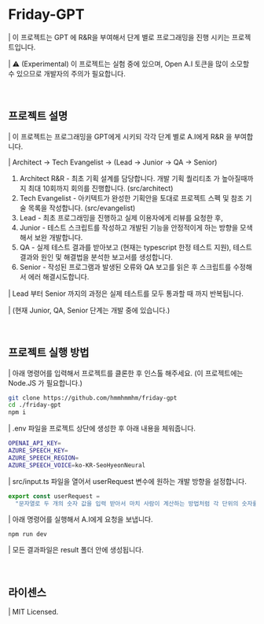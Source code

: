 # Friday-GPT

| 이 프로젝트는 GPT 에 R&R을 부여해서 단계 별로 프로그래밍을 진행 시키는 프로젝트입니다.

| ⚠️ (Experimental) 이 프로젝트는 실험 중에 있으며, Open A.I 토큰을 많이 소모할 수 있으므로 개발자의 주의가 필요합니다.

<br/>

## 프로젝트 설명

| 이 프로젝트는 프로그래밍을 GPT에게 시키되 각각 단계 별로 A.I에게 R&R 을 부여합니다.

| Architect -> Tech Evangelist -> (Lead -> Junior -> QA -> Senior)

1. Architect R&R - 최초 기획 설계를 담당합니다. 개발 기획 퀄리티초 가 높아질때까지 최대 10회까지 회의를 진행합니다. (src/architect)
2. Tech Evangelist - 아키텍트가 완성한 기획안을 토대로 프로젝트 스펙 및 참조 기술 목록을 작성합니다. (src/evangelist)
3. Lead - 최초 프로그래밍을 진행하고 실제 이용자에게 리뷰를 요청한 후,
4. Junior - 테스트 스크립트를 작성하고 개발된 기능을 안정적이게 하는 방향을 모색해서 보완 개발합니다.
5. QA - 실제 테스트 결과를 받아보고 (현재는 typescript 한정 테스트 지원), 테스트 결과와 원인 및 해결법을 분석한 보고서를 생성합니다.
6. Senior - 작성된 프로그램과 발생된 오류와 QA 보고를 읽은 후 스크립트를 수정해서 에러 해결시도합니다.


| Lead 부터 Senior 까지의 과정은 실제 테스트를 모두 통과할 때 까지 반복됩니다.

| (현재 Junior, QA, Senior 단계는 개발 중에 있습니다.)

<br />

## 프로젝트 실행 방법

| 아래 명령어를 입력해서 프로젝트를 클론한 후 인스톨 해주세요. (이 프로젝트에는 Node.JS 가 필요합니다.)

```bash
git clone https://github.com/hmmhmmhm/friday-gpt
cd ./friday-gpt
npm i
```

| .env 파일을 프로젝트 상단에 생성한 후 아래 내용을 체워줍니다.

```bash
OPENAI_API_KEY=
AZURE_SPEECH_KEY=
AZURE_SPEECH_REGION=
AZURE_SPEECH_VOICE=ko-KR-SeoHyeonNeural
```

| src/input.ts 파일을 열어서 userRequest 변수에 원하는 개발 방향을 설정합니다.

```ts
export const userRequest =
  "문자열로 두 개의 숫자 값을 입력 받아서 마치 사람이 계산하는 방법처럼 각 단위의 숫자를 비교해서 무제한 길이로 사칙연산을 할 수 있는 Typescript 라이브러리를 작성해줘";
```

| 아래 명령어를 실행해서 A.I에게 요청을 보냅니다.

```
npm run dev
```

| 모든 결과파일은 result 폴더 안에 생성됩니다.

<br />

## 라이센스

| MIT Licensed.
